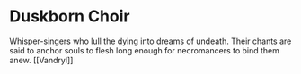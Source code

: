 # Duskborn Choir


Whisper-singers who lull the dying into dreams of undeath. Their chants are said to anchor souls to flesh long enough for necromancers to bind them anew.
[[Vandryl]]
